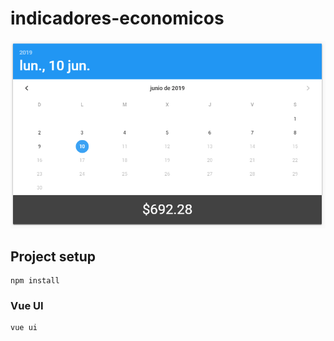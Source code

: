# indicadores-economicos


<img src="/images/preview.png" >

## Project setup
```
npm install
```

### Vue UI
```
vue ui
```
